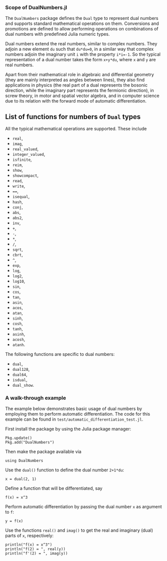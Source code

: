 ### Scope of DualNumbers.jl

The `DualNumbers` package defines the `Dual` type to represent dual numbers and 
supports standard mathematical operations on them. Conversions and promotions 
are defined to allow performing operations on combinations of dual numbers with 
predefined Julia numeric types.

Dual numbers extend the real numbers, similar to complex numbers. They adjoin a 
new element `du` such that `du*du=0`, in a similar way that complex numbers 
adjoin the imaginary unit `i` with the property `i*i=-1`. So the typical 
representation of a dual number takes the form `x+y*du`, where `x` and `y` are 
real numbers.

Apart from their mathematical role in algebraic and differential geometry (they 
are mainly interpreted as angles between lines), they also find applications in 
physics (the real part of a dual represents the bosonic direction, while the 
imaginary part represents the fermionic direction), in screw theory, in motor 
and spatial vector algebra, and in computer science due to its relation with the 
forward mode of automatic differentiation.

## List of functions for numbers of `Dual` types

All the typical mathematical operations are supported. These include
* `real`,
* `imag`,
* `real_valued`,
* `integer_valued`,
* `isfinite`,
* `reim`,
* `show`,
* `showcompact`,
* `read`,
* `write`,
* `==`,
* `isequal`,
* `hash`,
* `conj`,
* `abs`,
* `abs2`,
* `inv`,
* `+`,
* `-`,
* `*`,
* `/`,
* `sqrt`,
* `cbrt`,
* `^`,
* `exp`,
* `log`,
* `log2`,
* `log10`,
* `sin`,
* `cos`,
* `tan`,
* `asin`,
* `acos`,
* `atan`,
* `sinh`,
* `cosh`,
* `tanh`,
* `asinh`,
* `acosh`,
* `atanh`.

The following functions are specific to dual numbers:
* `dual`,
* `dual128`,
* `dual64`,
* `isdual`,
* `dual_show`.

### A walk-through example

The example below demonstrates basic usage of dual numbers by employing them to 
perform automatic differentiation. The code for this example can be found in 
`test/automatic_differentiation_test.jl`.

First install the package by using the Julia package manager:

    Pkg.update()
    Pkg.add("DualNumbers")
    
Then make the package available via

    using DualNumbers

Use the `dual()` function to define the dual number `2+1*du`:

    x = dual(2, 1)

Define a function that will be differentiated, say

    f(x) = x^3

Perform automatic differentiation by passing the dual number `x` as argument to 
`f`:

    y = f(x)

Use the functions `real()` and `imag()` to get the real and imaginary (dual) 
parts of `x`, respectively:

    println("f(x) = x^3")
    println("f(2) = ", real(y))
    println("f'(2) = ", imag(y))
